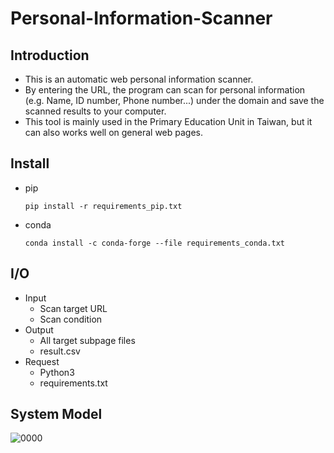 # Personal-Information-Scanner
## Introduction
* This is an automatic web personal information scanner.
* By entering the URL, the program can scan for personal information (e.g. Name, ID number, Phone number...) under the domain and save the scanned results to your computer.
* This tool is mainly used in the Primary Education Unit in Taiwan, but it can also works well on general web pages.
## Install
* pip
  ```python=
  pip install -r requirements_pip.txt
  ```
* conda
  ```python=
  conda install -c conda-forge --file requirements_conda.txt
  ```
## I/O
* Input
  * Scan target URL
  * Scan condition
* Output
  * All target subpage files
  * result.csv
* Request
  * Python3
  * requirements.txt
## System Model
![0000](https://user-images.githubusercontent.com/71222731/145263130-48aa8815-af92-4202-a210-780f205164ce.png)

